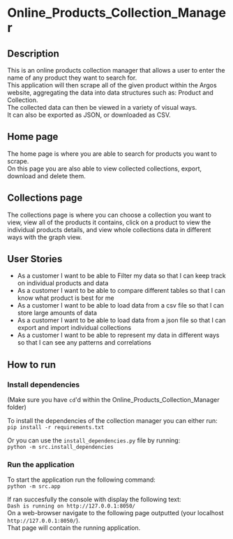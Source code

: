 # Online_Products_Collection_Manager

## Description

This is an online products collection manager that allows a user to enter the name of any product they want to search for.  
This application will then scrape all of the given product within the Argos website, aggregating the data into data structures such as: Product and Collection.  
The collected data can then be viewed in a variety of visual ways.  
It can also be exported as JSON, or downloaded as CSV.

## Home page

The home page is where you are able to search for products you want to scrape.  
On this page you are also able to view collected collections, export, download and delete them.

## Collections page

The collections page is where you can choose a collection you want to view, view all of the products it contains, click on a product to view the individual products details, and view whole collections data in different ways with the graph view.

## User Stories

* As a customer I want to be able to Filter my data so that I can keep track on individual products and data
* As a customer I want to be able to compare different tables so that I can know what product is best for me
* As a customer I want to be able to load data from a csv file so that I can store large amounts of data
* As a customer I want to be able to load data from a json file so that I can export and import individual collections
* As a customer I want to be able to represent my data in different ways so that I can see any patterns and correlations

## How to run

### Install dependencies

(Make sure you have `cd`'d within the Online_Products_Collection_Manager folder)

To install the dependencies of the collection manager you can either run:  
`pip install -r requirements.txt`

Or you can use the `install_dependencies.py` file by running:  
`python -m src.install_dependencies`

### Run the application
To start the application run the following command:  
`python -m src.app`

If ran succesfully the console with display the following text:  
`Dash is running on http://127.0.0.1:8050/`  
On a web-browser navigate to the following page outputted (your localhost `http://127.0.0.1:8050/`).  
That page will contain the running application.
